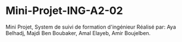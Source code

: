 # Mini-Projet-ING-A2-02
Mini Projet, System de suivi de formation d'ingénieur
Réalisé par: Aya Belhadj, Majdi Ben Boubaker, Amal Elayeb, Amir Boujelben.
